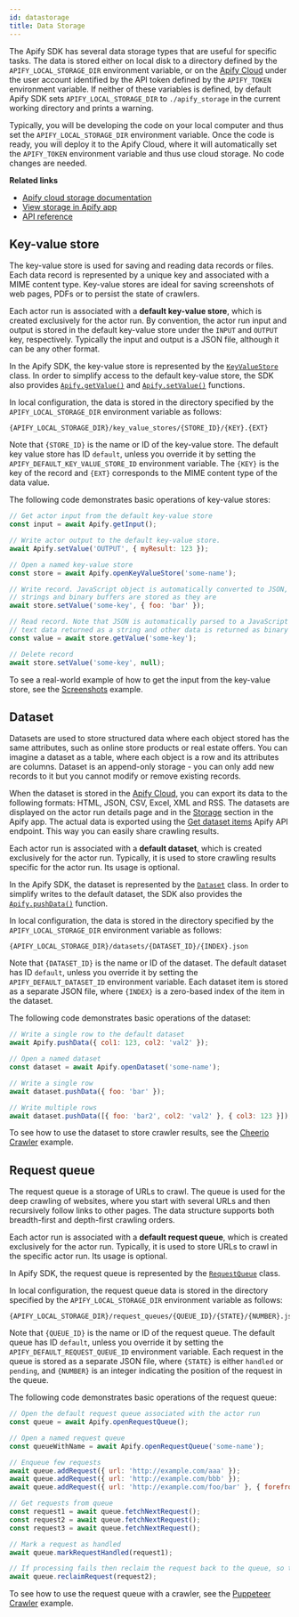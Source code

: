 ```yaml
---
id: datastorage
title: Data Storage
---
```


The Apify SDK has several data storage types that are useful for specific tasks. The data is stored either on local disk to a directory defined by the
`APIFY_LOCAL_STORAGE_DIR` environment variable, or on the <a href="https://apify.com" target="_blank">Apify Cloud</a> under the user account
identified by the API token defined by the `APIFY_TOKEN` environment variable. If neither of these variables is defined, by default Apify SDK sets
`APIFY_LOCAL_STORAGE_DIR` to `./apify_storage` in the current working directory and prints a warning.

Typically, you will be developing the code on your local computer and thus set the `APIFY_LOCAL_STORAGE_DIR` environment variable. Once the code is
ready, you will deploy it to the Apify Cloud, where it will automatically set the `APIFY_TOKEN` environment variable and thus use cloud storage. No
code changes are needed.

**Related links**

-   <a href="https://apify.com/docs/storage" target="_blank">Apify cloud storage documentation</a>
-   <a href="https://my.apify.com/storage" target="_blank">View storage in Apify app</a>
-   <a href="https://apify.com/docs/api/v2#/reference/key-value-stores" target="_blank">API reference</a>

## Key-value store

The key-value store is used for saving and reading data records or files. Each data record is represented by a unique key and associated with a MIME
content type. Key-value stores are ideal for saving screenshots of web pages, PDFs or to persist the state of crawlers.

Each actor run is associated with a **default key-value store**, which is created exclusively for the actor run. By convention, the actor run input
and output is stored in the default key-value store under the `INPUT` and `OUTPUT` key, respectively. Typically the input and output is a JSON file,
although it can be any other format.

In the Apify SDK, the key-value store is represented by the [`KeyValueStore`](../api/keyvaluestore) class. In order to simplify access to the default
key-value store, the SDK also provides [`Apify.getValue()`](../api/apify#module_Apify.getValue) and
[`Apify.setValue()`](../api/apify#module_Apify.setValue) functions.

In local configuration, the data is stored in the directory specified by the `APIFY_LOCAL_STORAGE_DIR` environment variable as follows:

```
{APIFY_LOCAL_STORAGE_DIR}/key_value_stores/{STORE_ID}/{KEY}.{EXT}
```

Note that `{STORE_ID}` is the name or ID of the key-value store. The default key value store has ID `default`, unless you override it by setting the
`APIFY_DEFAULT_KEY_VALUE_STORE_ID` environment variable. The `{KEY}` is the key of the record and `{EXT}` corresponds to the MIME content type of the
data value.

The following code demonstrates basic operations of key-value stores:

```javascript
// Get actor input from the default key-value store
const input = await Apify.getInput();

// Write actor output to the default key-value store.
await Apify.setValue('OUTPUT', { myResult: 123 });

// Open a named key-value store
const store = await Apify.openKeyValueStore('some-name');

// Write record. JavaScript object is automatically converted to JSON,
// strings and binary buffers are stored as they are
await store.setValue('some-key', { foo: 'bar' });

// Read record. Note that JSON is automatically parsed to a JavaScript object,
// text data returned as a string and other data is returned as binary buffer
const value = await store.getValue('some-key');

// Delete record
await store.setValue('some-key', null);
```

To see a real-world example of how to get the input from the key-value store, see the [Screenshots](../examples/screenshots) example.

## Dataset

Datasets are used to store structured data where each object stored has the same attributes, such as online store products or real estate offers. You
can imagine a dataset as a table, where each object is a row and its attributes are columns. Dataset is an append-only storage - you can only add new
records to it but you cannot modify or remove existing records.

When the dataset is stored in the <a href="https://apify.com" target="_blank">Apify Cloud</a>, you can export its data to the following formats: HTML,
JSON, CSV, Excel, XML and RSS. The datasets are displayed on the actor run details page and in the
<a href="https://my.apify.com/storage" target="_blank">Storage</a> section in the Apify app. The actual data is exported using the
<a href="https://apify.com/docs/api/v2#/reference/datasets/item-collection/get-items" target="_blank">Get dataset items</a> Apify API endpoint. This
way you can easily share crawling results.

Each actor run is associated with a **default dataset**, which is created exclusively for the actor run. Typically, it is used to store crawling
results specific for the actor run. Its usage is optional.

In the Apify SDK, the dataset is represented by the [`Dataset`](../api/dataset) class. In order to simplify writes to the default dataset, the SDK
also provides the [`Apify.pushData()`](../api/apify#module_Apify.pushData) function.

In local configuration, the data is stored in the directory specified by the `APIFY_LOCAL_STORAGE_DIR` environment variable as follows:

```
{APIFY_LOCAL_STORAGE_DIR}/datasets/{DATASET_ID}/{INDEX}.json
```

Note that `{DATASET_ID}` is the name or ID of the dataset. The default dataset has ID `default`, unless you override it by setting the
`APIFY_DEFAULT_DATASET_ID` environment variable. Each dataset item is stored as a separate JSON file, where `{INDEX}` is a zero-based index of the
item in the dataset.

The following code demonstrates basic operations of the dataset:

```javascript
// Write a single row to the default dataset
await Apify.pushData({ col1: 123, col2: 'val2' });

// Open a named dataset
const dataset = await Apify.openDataset('some-name');

// Write a single row
await dataset.pushData({ foo: 'bar' });

// Write multiple rows
await dataset.pushData([{ foo: 'bar2', col2: 'val2' }, { col3: 123 }]);
```

To see how to use the dataset to store crawler results, see the [Cheerio Crawler](../examples/cheeriocrawler) example.

## Request queue

The request queue is a storage of URLs to crawl. The queue is used for the deep crawling of websites, where you start with several URLs and then
recursively follow links to other pages. The data structure supports both breadth-first and depth-first crawling orders.

Each actor run is associated with a **default request queue**, which is created exclusively for the actor run. Typically, it is used to store URLs to
crawl in the specific actor run. Its usage is optional.

In Apify SDK, the request queue is represented by the [`RequestQueue`](../api/requestqueue) class.

In local configuration, the request queue data is stored in the directory specified by the `APIFY_LOCAL_STORAGE_DIR` environment variable as follows:

```
{APIFY_LOCAL_STORAGE_DIR}/request_queues/{QUEUE_ID}/{STATE}/{NUMBER}.json
```

Note that `{QUEUE_ID}` is the name or ID of the request queue. The default queue has ID `default`, unless you override it by setting the
`APIFY_DEFAULT_REQUEST_QUEUE_ID` environment variable. Each request in the queue is stored as a separate JSON file, where `{STATE}` is either
`handled` or `pending`, and `{NUMBER}` is an integer indicating the position of the request in the queue.

The following code demonstrates basic operations of the request queue:

```javascript
// Open the default request queue associated with the actor run
const queue = await Apify.openRequestQueue();

// Open a named request queue
const queueWithName = await Apify.openRequestQueue('some-name');

// Enqueue few requests
await queue.addRequest({ url: 'http://example.com/aaa' });
await queue.addRequest({ url: 'http://example.com/bbb' });
await queue.addRequest({ url: 'http://example.com/foo/bar' }, { forefront: true });

// Get requests from queue
const request1 = await queue.fetchNextRequest();
const request2 = await queue.fetchNextRequest();
const request3 = await queue.fetchNextRequest();

// Mark a request as handled
await queue.markRequestHandled(request1);

// If processing fails then reclaim the request back to the queue, so that it's crawled again
await queue.reclaimRequest(request2);
```

To see how to use the request queue with a crawler, see the [Puppeteer Crawler](../examples/puppeteercrawler) example.
